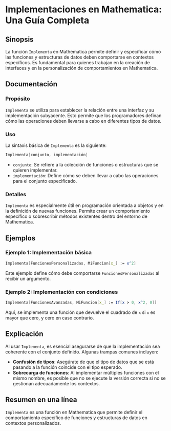 <!--
Meta Description: # Implementaciones en Mathematica: Una Guía Completa ## Sinopsis La función `Implementa` en Mathematica permite definir y especificar cómo las funcion...
Meta Keywords: implementa, que, mathematica, funciones, implementación
-->

# Implementaciones en Mathematica: Una Guía Completa

## Sinopsis
La función `Implementa` en Mathematica permite definir y especificar cómo las funciones y estructuras de datos deben comportarse en contextos específicos. Es fundamental para quienes trabajan en la creación de interfaces y en la personalización de comportamientos en Mathematica.

## Documentación
### Propósito
`Implementa` se utiliza para establecer la relación entre una interfaz y su implementación subyacente. Esto permite que los programadores definan cómo las operaciones deben llevarse a cabo en diferentes tipos de datos.

### Uso
La sintaxis básica de `Implementa` es la siguiente:

```mathematica
Implementa[conjunto, implementación]
```

- `conjunto`: Se refiere a la colección de funciones o estructuras que se quieren implementar.
- `implementación`: Define cómo se deben llevar a cabo las operaciones para el conjunto especificado.

### Detalles
`Implementa` es especialmente útil en programación orientada a objetos y en la definición de nuevas funciones. Permite crear un comportamiento específico o sobrescribir métodos existentes dentro del entorno de Mathematica.

## Ejemplos
### Ejemplo 1: Implementación básica
```mathematica
Implementa[FuncionesPersonalizadas, MiFuncion[x_] := x^2]
```
Este ejemplo define cómo debe comportarse `FuncionesPersonalizadas` al recibir un argumento.

### Ejemplo 2: Implementación con condiciones
```mathematica
Implementa[FuncionesAvanzadas, MiFuncion[x_] := If[x > 0, x^2, 0]]
```
Aquí, se implementa una función que devuelve el cuadrado de `x` si `x` es mayor que cero, y cero en caso contrario.

## Explicación
Al usar `Implementa`, es esencial asegurarse de que la implementación sea coherente con el conjunto definido. Algunas trampas comunes incluyen:

- **Confusión de tipos**: Asegúrate de que el tipo de datos que se está pasando a la función coincide con el tipo esperado.
- **Sobrecarga de funciones**: Al implementar múltiples funciones con el mismo nombre, es posible que no se ejecute la versión correcta si no se gestionan adecuadamente los contextos.

## Resumen en una línea
`Implementa` es una función en Mathematica que permite definir el comportamiento específico de funciones y estructuras de datos en contextos personalizados.